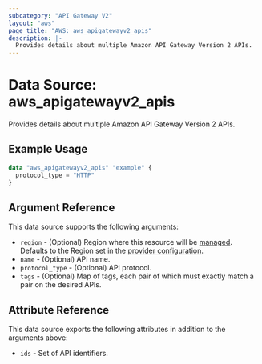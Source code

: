 ```yaml
---
subcategory: "API Gateway V2"
layout: "aws"
page_title: "AWS: aws_apigatewayv2_apis"
description: |-
  Provides details about multiple Amazon API Gateway Version 2 APIs.
---
```


# Data Source: aws_apigatewayv2_apis

Provides details about multiple Amazon API Gateway Version 2 APIs.

## Example Usage

```terraform
data "aws_apigatewayv2_apis" "example" {
  protocol_type = "HTTP"
}
```

## Argument Reference

This data source supports the following arguments:

* `region` - (Optional) Region where this resource will be [managed](https://docs.aws.amazon.com/general/latest/gr/rande.html#regional-endpoints). Defaults to the Region set in the [provider configuration](https://registry.terraform.io/providers/hashicorp/aws/latest/docs#aws-configuration-reference).
* `name` - (Optional) API name.
* `protocol_type` - (Optional) API protocol.
* `tags` - (Optional) Map of tags, each pair of which must exactly match
  a pair on the desired APIs.

## Attribute Reference

This data source exports the following attributes in addition to the arguments above:

* `ids` - Set of API identifiers.
